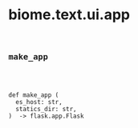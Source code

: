 # biome.text.ui.app <Badge text="Module"/>
<div></div>
<pre class="title">

### make_app <Badge text="Function"/>
</pre>
<dt>
<div class="language-python extra-class">
<pre class="language-python">
<code>
<span class="token keyword">def</span> <span class="ident">make_app</span> (</span>
  es_host: str,
  statics_dir: str,
)  -> flask.app.Flask
</code>
</pre>
</div>
</dt>
<dd>
</dd>